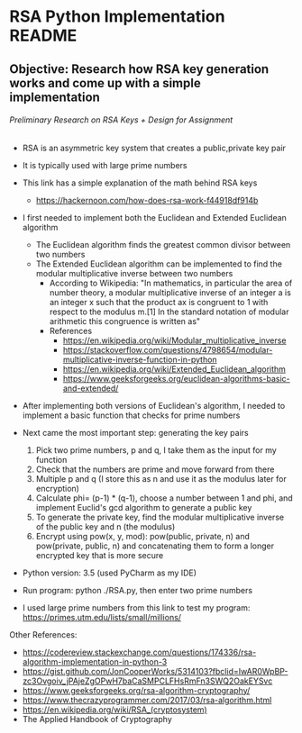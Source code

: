 # RSA Python Implementation README

## Objective: Research how RSA key generation works and come up with a simple implementation

###### Preliminary Research on RSA Keys + Design for Assignment
- RSA is an asymmetric key system that creates a public,private key pair
- It is typically used with large prime numbers
- This link has a simple explanation of the math behind RSA keys
  - https://hackernoon.com/how-does-rsa-work-f44918df914b
  
- I first needed to implement both the Euclidean and Extended Euclidean algorithm
  - The Euclidean algorithm finds the greatest common divisor between two numbers
  - The Extended Euclidean algorithm can be implemented to find the modular multiplicative inverse between two numbers
    - According to Wikipedia: "In mathematics, in particular the area of number theory, a modular multiplicative inverse of an integer a is an integer x such that the product ax is congruent to 1 with respect to the modulus m.[1] In the standard notation of modular arithmetic this congruence is written as"
    - References
      - https://en.wikipedia.org/wiki/Modular_multiplicative_inverse
      - https://stackoverflow.com/questions/4798654/modular-multiplicative-inverse-function-in-python
      - https://en.wikipedia.org/wiki/Extended_Euclidean_algorithm
      - https://www.geeksforgeeks.org/euclidean-algorithms-basic-and-extended/
      
- After implementing both versions of Euclidean's algorithm, I needed to implement a basic function that checks for prime numbers
- Next came the most important step: generating the key pairs 
  1. Pick two prime numbers, p and q, I take them as the input for my function
  2. Check that the numbers are prime and move forward from there
  3. Multiple p and q (I store this as n and use it as the modulus later for encryption)
  4. Calculate phi= (p-1) * (q-1), choose a number between 1 and phi, and implement Euclid's gcd algorithm to generate a public key
  5. To generate the private key, find the modular multiplicative inverse of the public key and n (the modulus)
  6. Encrypt using pow(x, y, mod):  pow(public, private, n) and pow(private, public, n) and concatenating them to form a longer encrypted key that is more secure
      
- Python version: 3.5 (used PyCharm as my IDE)
- Run program: python ./RSA.py, then enter two prime numbers
- I used large prime numbers from this link to test my program: https://primes.utm.edu/lists/small/millions/
 
Other References:
- https://codereview.stackexchange.com/questions/174336/rsa-algorithm-implementation-in-python-3
- https://gist.github.com/JonCooperWorks/5314103?fbclid=IwAR0WpBP-zc3Ovgoiv_jPAjeZgOPwH7baCaSMPCLFHsRmFn3SWQ2OakEYSvc
- https://www.geeksforgeeks.org/rsa-algorithm-cryptography/
- https://www.thecrazyprogrammer.com/2017/03/rsa-algorithm.html
- https://en.wikipedia.org/wiki/RSA_(cryptosystem)
- The Applied Handbook of Cryptography
